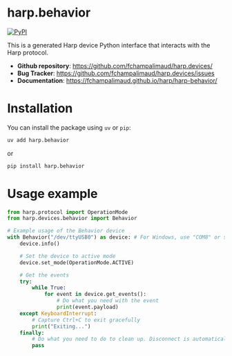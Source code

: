 # harp.behavior

[![PyPI](https://img.shields.io/pypi/v/harp.behavior)](https://pypi.org/project/harp.behavior/)

This is a generated Harp device Python interface that interacts with the Harp protocol.

- **Github repository**: <https://github.com/fchampalimaud/harp.devices/>
- **Bug Tracker**: <https://github.com/fchampalimaud/harp.devices/issues>
- **Documentation**: <https://fchampalimaud.github.io/harp/harp-behavior/>

# Installation
You can install the package using `uv` or `pip`:

```bash
uv add harp.behavior
```
or

```bash
pip install harp.behavior
```

# Usage example

```python
from harp.protocol import OperationMode
from harp.devices.behavior import Behavior

# Example usage of the Behavior device
with Behavior("/dev/ttyUSB0") as device: # For Windows, use "COM8" or similar
    device.info()

    # Set the device to active mode
    device.set_mode(OperationMode.ACTIVE)

    # Get the events
    try:
        while True:
            for event in device.get_events():
                # Do what you need with the event
                print(event.payload)
    except KeyboardInterrupt:
        # Capture Ctrl+C to exit gracefully
        print("Exiting...")
    finally:
        # Do what you need to do to clean up. Disconnect is automatically called with the "with" statement.
        pass
```